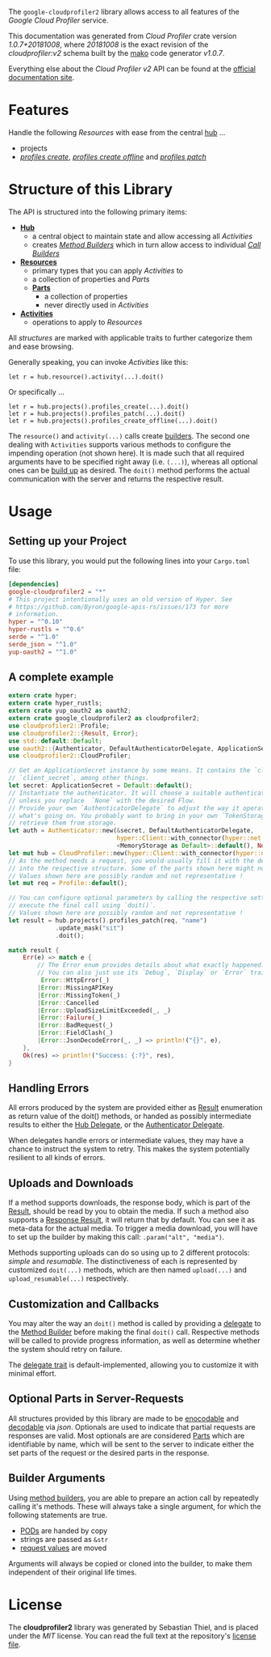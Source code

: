 <!---
DO NOT EDIT !
This file was generated automatically from 'src/mako/api/README.md.mako'
DO NOT EDIT !
-->
The `google-cloudprofiler2` library allows access to all features of the *Google Cloud Profiler* service.

This documentation was generated from *Cloud Profiler* crate version *1.0.7+20181008*, where *20181008* is the exact revision of the *cloudprofiler:v2* schema built by the [mako](http://www.makotemplates.org/) code generator *v1.0.7*.

Everything else about the *Cloud Profiler* *v2* API can be found at the
[official documentation site](https://cloud.google.com/profiler/).
# Features

Handle the following *Resources* with ease from the central [hub](https://docs.rs/google-cloudprofiler2/1.0.7+20181008/google_cloudprofiler2/struct.CloudProfiler.html) ... 

* projects
 * [*profiles create*](https://docs.rs/google-cloudprofiler2/1.0.7+20181008/google_cloudprofiler2/struct.ProjectProfileCreateCall.html), [*profiles create offline*](https://docs.rs/google-cloudprofiler2/1.0.7+20181008/google_cloudprofiler2/struct.ProjectProfileCreateOfflineCall.html) and [*profiles patch*](https://docs.rs/google-cloudprofiler2/1.0.7+20181008/google_cloudprofiler2/struct.ProjectProfilePatchCall.html)




# Structure of this Library

The API is structured into the following primary items:

* **[Hub](https://docs.rs/google-cloudprofiler2/1.0.7+20181008/google_cloudprofiler2/struct.CloudProfiler.html)**
    * a central object to maintain state and allow accessing all *Activities*
    * creates [*Method Builders*](https://docs.rs/google-cloudprofiler2/1.0.7+20181008/google_cloudprofiler2/trait.MethodsBuilder.html) which in turn
      allow access to individual [*Call Builders*](https://docs.rs/google-cloudprofiler2/1.0.7+20181008/google_cloudprofiler2/trait.CallBuilder.html)
* **[Resources](https://docs.rs/google-cloudprofiler2/1.0.7+20181008/google_cloudprofiler2/trait.Resource.html)**
    * primary types that you can apply *Activities* to
    * a collection of properties and *Parts*
    * **[Parts](https://docs.rs/google-cloudprofiler2/1.0.7+20181008/google_cloudprofiler2/trait.Part.html)**
        * a collection of properties
        * never directly used in *Activities*
* **[Activities](https://docs.rs/google-cloudprofiler2/1.0.7+20181008/google_cloudprofiler2/trait.CallBuilder.html)**
    * operations to apply to *Resources*

All *structures* are marked with applicable traits to further categorize them and ease browsing.

Generally speaking, you can invoke *Activities* like this:

```Rust,ignore
let r = hub.resource().activity(...).doit()
```

Or specifically ...

```ignore
let r = hub.projects().profiles_create(...).doit()
let r = hub.projects().profiles_patch(...).doit()
let r = hub.projects().profiles_create_offline(...).doit()
```

The `resource()` and `activity(...)` calls create [builders][builder-pattern]. The second one dealing with `Activities` 
supports various methods to configure the impending operation (not shown here). It is made such that all required arguments have to be 
specified right away (i.e. `(...)`), whereas all optional ones can be [build up][builder-pattern] as desired.
The `doit()` method performs the actual communication with the server and returns the respective result.

# Usage

## Setting up your Project

To use this library, you would put the following lines into your `Cargo.toml` file:

```toml
[dependencies]
google-cloudprofiler2 = "*"
# This project intentionally uses an old version of Hyper. See
# https://github.com/Byron/google-apis-rs/issues/173 for more
# information.
hyper = "^0.10"
hyper-rustls = "^0.6"
serde = "^1.0"
serde_json = "^1.0"
yup-oauth2 = "^1.0"
```

## A complete example

```Rust
extern crate hyper;
extern crate hyper_rustls;
extern crate yup_oauth2 as oauth2;
extern crate google_cloudprofiler2 as cloudprofiler2;
use cloudprofiler2::Profile;
use cloudprofiler2::{Result, Error};
use std::default::Default;
use oauth2::{Authenticator, DefaultAuthenticatorDelegate, ApplicationSecret, MemoryStorage};
use cloudprofiler2::CloudProfiler;

// Get an ApplicationSecret instance by some means. It contains the `client_id` and 
// `client_secret`, among other things.
let secret: ApplicationSecret = Default::default();
// Instantiate the authenticator. It will choose a suitable authentication flow for you, 
// unless you replace  `None` with the desired Flow.
// Provide your own `AuthenticatorDelegate` to adjust the way it operates and get feedback about 
// what's going on. You probably want to bring in your own `TokenStorage` to persist tokens and
// retrieve them from storage.
let auth = Authenticator::new(&secret, DefaultAuthenticatorDelegate,
                              hyper::Client::with_connector(hyper::net::HttpsConnector::new(hyper_rustls::TlsClient::new())),
                              <MemoryStorage as Default>::default(), None);
let mut hub = CloudProfiler::new(hyper::Client::with_connector(hyper::net::HttpsConnector::new(hyper_rustls::TlsClient::new())), auth);
// As the method needs a request, you would usually fill it with the desired information
// into the respective structure. Some of the parts shown here might not be applicable !
// Values shown here are possibly random and not representative !
let mut req = Profile::default();

// You can configure optional parameters by calling the respective setters at will, and
// execute the final call using `doit()`.
// Values shown here are possibly random and not representative !
let result = hub.projects().profiles_patch(req, "name")
             .update_mask("sit")
             .doit();

match result {
    Err(e) => match e {
        // The Error enum provides details about what exactly happened.
        // You can also just use its `Debug`, `Display` or `Error` traits
         Error::HttpError(_)
        |Error::MissingAPIKey
        |Error::MissingToken(_)
        |Error::Cancelled
        |Error::UploadSizeLimitExceeded(_, _)
        |Error::Failure(_)
        |Error::BadRequest(_)
        |Error::FieldClash(_)
        |Error::JsonDecodeError(_, _) => println!("{}", e),
    },
    Ok(res) => println!("Success: {:?}", res),
}

```
## Handling Errors

All errors produced by the system are provided either as [Result](https://docs.rs/google-cloudprofiler2/1.0.7+20181008/google_cloudprofiler2/enum.Result.html) enumeration as return value of 
the doit() methods, or handed as possibly intermediate results to either the 
[Hub Delegate](https://docs.rs/google-cloudprofiler2/1.0.7+20181008/google_cloudprofiler2/trait.Delegate.html), or the [Authenticator Delegate](https://docs.rs/yup-oauth2/*/yup_oauth2/trait.AuthenticatorDelegate.html).

When delegates handle errors or intermediate values, they may have a chance to instruct the system to retry. This 
makes the system potentially resilient to all kinds of errors.

## Uploads and Downloads
If a method supports downloads, the response body, which is part of the [Result](https://docs.rs/google-cloudprofiler2/1.0.7+20181008/google_cloudprofiler2/enum.Result.html), should be
read by you to obtain the media.
If such a method also supports a [Response Result](https://docs.rs/google-cloudprofiler2/1.0.7+20181008/google_cloudprofiler2/trait.ResponseResult.html), it will return that by default.
You can see it as meta-data for the actual media. To trigger a media download, you will have to set up the builder by making
this call: `.param("alt", "media")`.

Methods supporting uploads can do so using up to 2 different protocols: 
*simple* and *resumable*. The distinctiveness of each is represented by customized 
`doit(...)` methods, which are then named `upload(...)` and `upload_resumable(...)` respectively.

## Customization and Callbacks

You may alter the way an `doit()` method is called by providing a [delegate](https://docs.rs/google-cloudprofiler2/1.0.7+20181008/google_cloudprofiler2/trait.Delegate.html) to the 
[Method Builder](https://docs.rs/google-cloudprofiler2/1.0.7+20181008/google_cloudprofiler2/trait.CallBuilder.html) before making the final `doit()` call. 
Respective methods will be called to provide progress information, as well as determine whether the system should 
retry on failure.

The [delegate trait](https://docs.rs/google-cloudprofiler2/1.0.7+20181008/google_cloudprofiler2/trait.Delegate.html) is default-implemented, allowing you to customize it with minimal effort.

## Optional Parts in Server-Requests

All structures provided by this library are made to be [enocodable](https://docs.rs/google-cloudprofiler2/1.0.7+20181008/google_cloudprofiler2/trait.RequestValue.html) and 
[decodable](https://docs.rs/google-cloudprofiler2/1.0.7+20181008/google_cloudprofiler2/trait.ResponseResult.html) via *json*. Optionals are used to indicate that partial requests are responses 
are valid.
Most optionals are are considered [Parts](https://docs.rs/google-cloudprofiler2/1.0.7+20181008/google_cloudprofiler2/trait.Part.html) which are identifiable by name, which will be sent to 
the server to indicate either the set parts of the request or the desired parts in the response.

## Builder Arguments

Using [method builders](https://docs.rs/google-cloudprofiler2/1.0.7+20181008/google_cloudprofiler2/trait.CallBuilder.html), you are able to prepare an action call by repeatedly calling it's methods.
These will always take a single argument, for which the following statements are true.

* [PODs][wiki-pod] are handed by copy
* strings are passed as `&str`
* [request values](https://docs.rs/google-cloudprofiler2/1.0.7+20181008/google_cloudprofiler2/trait.RequestValue.html) are moved

Arguments will always be copied or cloned into the builder, to make them independent of their original life times.

[wiki-pod]: http://en.wikipedia.org/wiki/Plain_old_data_structure
[builder-pattern]: http://en.wikipedia.org/wiki/Builder_pattern
[google-go-api]: https://github.com/google/google-api-go-client

# License
The **cloudprofiler2** library was generated by Sebastian Thiel, and is placed 
under the *MIT* license.
You can read the full text at the repository's [license file][repo-license].

[repo-license]: https://github.com/Byron/google-apis-rsblob/master/LICENSE.md
